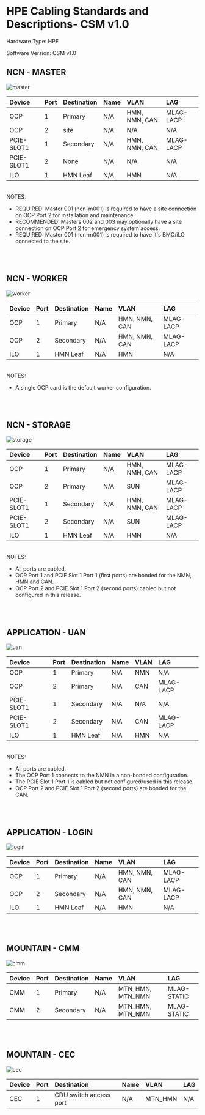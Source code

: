 # HPE Cabling Standards and Descriptions- CSM v1.0

Hardware Type: HPE

Software Version: CSM v1.0


## NCN - MASTER

![master](./images/hpe_master.png)

| Device | Port | Destination | Name | VLAN | LAG |
|:-------|------|:-------------------------|:--------------|:--------------------|:-----|
| OCP | 1 | Primary |  N/A |  HMN, NMN, CAN  |  MLAG-LACP |
| OCP | 2 | site |  N/A |  N/A  |  N/A |
| PCIE-SLOT1 | 1 | Secondary |  N/A |  HMN, NMN, CAN  |  MLAG-LACP |
| PCIE-SLOT1 | 2 | None |  N/A |  N/A  |  N/A |
| ILO | 1 | HMN Leaf |  N/A |  HMN  |  N/A |

<br>
NOTES:

* REQUIRED:  Master 001 (ncn-m001) is required to have a site connection on OCP Port 2 for installation and maintenance.
* RECOMMENDED: Masters 002 and 003 may optionally have a site connection on OCP Port 2 for emergency system access.
* REQUIRED:  Master 001 (ncn-m001) is required to have it's BMC/iLO connected to the site.
<br>
<br>

## NCN - WORKER

![worker](./images/hpe_worker.png)

| Device | Port | Destination | Name | VLAN | LAG |
|:-------|------|:-------------------------|:--------------|:--------------------|:-----|
| OCP | 1 | Primary |  N/A |  HMN, NMN, CAN  |  MLAG-LACP |
| OCP | 2 | Secondary |  N/A |  HMN, NMN, CAN  |  MLAG-LACP |
| ILO | 1 | HMN Leaf |  N/A |  HMN  |  N/A |

<br>
NOTES:

* A single OCP card is the default worker configuration.
<br>
<br>

## NCN - STORAGE

![storage](./images/hpe_storage.png)

| Device | Port | Destination | Name | VLAN | LAG |
|:-------|------|:-------------------------|:--------------|:--------------------|:-----|
| OCP | 1 | Primary |  N/A |  HMN, NMN, CAN  |  MLAG-LACP |
| OCP | 2 | Primary |  N/A |  SUN  |  MLAG-LACP |
| PCIE-SLOT1 | 1 | Secondary |  N/A |  HMN, NMN, CAN  |  MLAG-LACP |
| PCIE-SLOT1 | 2 | Secondary |  N/A |  SUN  |  MLAG-LACP |
| ILO | 1 | HMN Leaf |  N/A |  HMN  |  N/A |

<br>
NOTES:

* All ports are cabled.
* OCP Port 1 and PCIE Slot 1 Port 1 (first ports) are bonded for the NMN, HMN and CAN.
* OCP Port 2 and PCIE Slot 1 Port 2 (second ports) cabled but not configured in this release.
<br>
<br>

## APPLICATION - UAN

![uan](./images/hpe_uan.png)

| Device | Port | Destination | Name | VLAN | LAG |
|:-------|------|:-------------------------|:--------------|:--------------------|:-----|
| OCP | 1 | Primary |  N/A |  NMN  |  N/A |
| OCP | 2 | Primary |  N/A |  CAN  |  MLAG-LACP |
| PCIE-SLOT1 | 1 | Secondary |  N/A |  N/A  |  N/A |
| PCIE-SLOT1 | 2 | Secondary |  N/A |  CAN  |  MLAG-LACP |
| ILO | 1 | HMN Leaf |  N/A |  HMN  |  N/A |

<br>
NOTES:

* All ports are cabled.
* The OCP Port 1 connects to the NMN in a non-bonded configuration.
* The PCIE Slot 1 Port 1 is cabled but not configured/used in this release.
* OCP Port 2 and PCIE Slot 1 Port 2 (second ports) are bonded for the CAN.
<br>
<br>

## APPLICATION - LOGIN

![login](./images/hpe_login.png)

| Device | Port | Destination | Name | VLAN | LAG |
|:-------|------|:-------------------------|:--------------|:--------------------|:-----|
| OCP | 1 | Primary |  N/A |  HMN, NMN, CAN  |  MLAG-LACP |
| OCP | 2 | Secondary |  N/A |  HMN, NMN, CAN  |  MLAG-LACP |
| ILO | 1 | HMN Leaf |  N/A |  HMN  |  N/A |

<br>
<br>

## MOUNTAIN - CMM

![cmm](./images/hpe_cmm.png)

| Device | Port | Destination | Name | VLAN | LAG |
|:-------|------|:-------------------------|:--------------|:--------------------|:-----|
| CMM | 1 | Primary |  N/A |  MTN_HMN, MTN_NMN  |  MLAG-STATIC |
| CMM | 2 | Secondary |  N/A |  MTN_HMN, MTN_NMN  |  MLAG-STATIC |

<br>
<br>

## MOUNTAIN - CEC

![cec](./images/hpe_cec.png)

| Device | Port | Destination | Name | VLAN | LAG |
|:-------|------|:-------------------------|:--------------|:--------------------|:-----|
| CEC | 1 | CDU switch access port |  N/A |  MTN_HMN  |  N/A |

<br>
<br>
